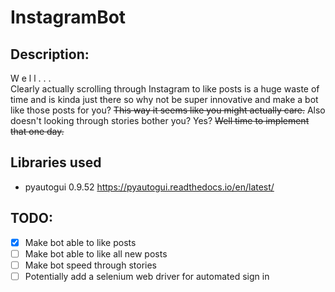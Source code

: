 # InstagramBot
## Description:
W e l l . . .<br>
Clearly actually scrolling through Instagram to like posts is a huge waste of time and is kinda just there so why not be super innovative and make a bot like those posts for you? ~~This way it seems like you might actually care.~~ Also doesn't looking through stories bother you? Yes? ~~Well time to implement that one day.~~
## Libraries used
* pyautogui 0.9.52 https://pyautogui.readthedocs.io/en/latest/
## TODO:
- [X] Make bot able to like posts
- [ ] Make bot able to like all new posts
- [ ] Make bot speed through stories
- [ ] Potentially add a selenium web driver for automated sign in
